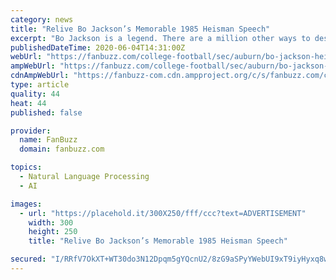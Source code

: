 ```yaml
---
category: news
title: "Relive Bo Jackson’s Memorable 1985 Heisman Speech"
excerpt: "Bo Jackson is a legend. There are a million other ways to describe him, but that does it succinctly. From a college football All-American to an NFL Pro Bowl and an MLB All-Star Game, the running back and outfielder showed the world why he was truly the greatest athlete to ever exist."
publishedDateTime: 2020-06-04T14:31:00Z
webUrl: "https://fanbuzz.com/college-football/sec/auburn/bo-jackson-heisman/"
ampWebUrl: "https://fanbuzz.com/college-football/sec/auburn/bo-jackson-heisman/amp/"
cdnAmpWebUrl: "https://fanbuzz-com.cdn.ampproject.org/c/s/fanbuzz.com/college-football/sec/auburn/bo-jackson-heisman/amp/"
type: article
quality: 44
heat: 44
published: false

provider:
  name: FanBuzz
  domain: fanbuzz.com

topics:
  - Natural Language Processing
  - AI

images:
  - url: "https://placehold.it/300X250/fff/ccc?text=ADVERTISEMENT"
    width: 300
    height: 250
    title: "Relive Bo Jackson’s Memorable 1985 Heisman Speech"

secured: "I/RRfV7OkXT+WT30do3N12Dpqm5gYQcnU2/8zG9aSPyYWebUI9xT9iyHyxq8woM015ONinkSv5DT/H+P+Bp9DGdAODRt6suDoQk2ECpE8m8ooOC+93uOkb5AZ7XrJt28DS/5M5i5TNyY1TB1E8/neFQvMQewHcnId3zo6B05ViTVkYriHeG1UtQa5CGlf0MH2oCGH1AoDHPSSJJU7oLp5N6fSV7nVPDEFpqh1kRXTBB93lywPDdu0n/cHUDcrl+4CFVI08aNFliKPlAOx0wYI6nvw+ry2YU71tzuMVHIdYsnjrtFleoi2IuLCgxdYw0cfJNPrJo6Z/UsqSt257yIpmPzaDq+vJm9aKAuXIezLDszWfGlarjj0OvB/ibcx0uedxxDpo2b1sVB16P6BAgz34cfgfhWKjWns3oXJh1ddBRj1pi+wPoCRihs5SKj0fitUfhu6/hh6fFypVaJ+Ukhp6BB1Jf2QmqYzU7ynSaMcVE=;Onj4amal4qHOyBYyX9DpdA=="
---
```


